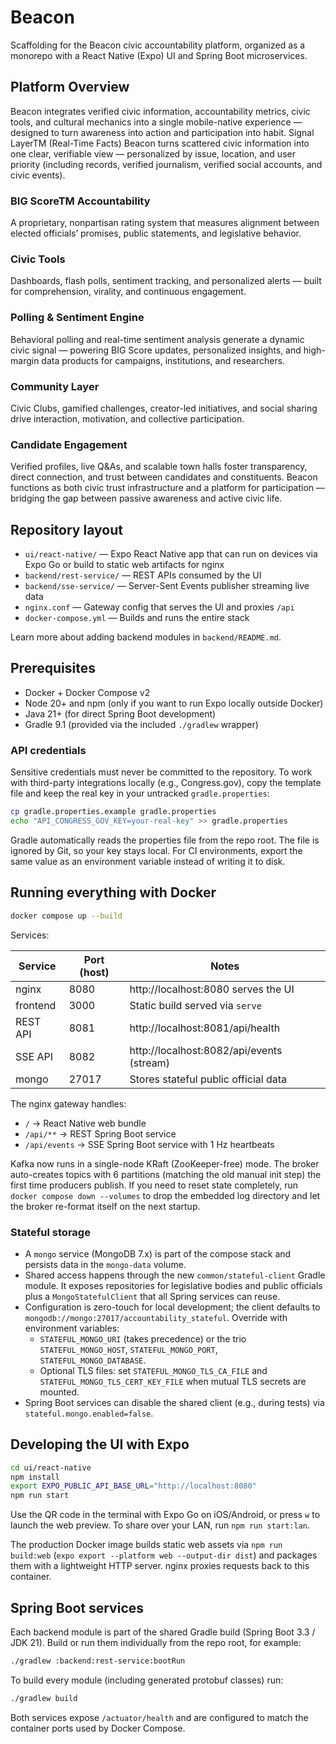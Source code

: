 # Beacon

Scaffolding for the Beacon civic accountability platform, organized as a
monorepo with a React Native (Expo) UI and Spring Boot microservices.

##  Platform Overview

Beacon integrates verified civic information, accountability metrics, civic tools, and cultural mechanics into a
single mobile-native experience — designed to turn awareness into action and participation into habit.
Signal LayerTM (Real-Time Facts)
Beacon turns scattered civic information into one clear, verifiable view — personalized by issue, location, and user priority
(including records, verified journalism, verified social accounts, and civic events).

### BIG ScoreTM Accountability
A proprietary, nonpartisan rating system that measures alignment between elected officials’ promises, public statements,
and legislative behavior.

### Civic Tools
Dashboards, flash polls, sentiment tracking, and personalized alerts — built for comprehension, virality, and continuous
engagement.

### Polling & Sentiment Engine
Behavioral polling and real-time sentiment analysis generate a dynamic civic signal — powering BIG Score updates,
personalized insights, and high-margin data products for campaigns, institutions, and researchers.

### Community Layer
Civic Clubs, gamified challenges, creator-led initiatives, and social sharing drive interaction, motivation, and collective
participation.

### Candidate Engagement
Verified profiles, live Q&As, and scalable town halls foster transparency, direct connection, and trust between candidates
and constituents.
Beacon functions as both civic trust infrastructure and a platform for participation — bridging the gap between passive
awareness and active civic life.

## Repository layout

- `ui/react-native/` &mdash; Expo React Native app that can run on devices via
  Expo Go or build to static web artifacts for nginx
- `backend/rest-service/` &mdash; REST APIs consumed by the UI
- `backend/sse-service/` &mdash; Server-Sent Events publisher streaming live data
- `nginx.conf` &mdash; Gateway config that serves the UI and proxies `/api`
- `docker-compose.yml` &mdash; Builds and runs the entire stack

Learn more about adding backend modules in `backend/README.md`.

## Prerequisites

- Docker + Docker Compose v2
- Node 20+ and npm (only if you want to run Expo locally outside Docker)
- Java 21+ (for direct Spring Boot development)
- Gradle 9.1 (provided via the included `./gradlew` wrapper)

### API credentials

Sensitive credentials must never be committed to the repository. To work with third-party
integrations locally (e.g., Congress.gov), copy the template file and keep the real key in your
untracked `gradle.properties`:

```bash
cp gradle.properties.example gradle.properties
echo "API_CONGRESS_GOV_KEY=your-real-key" >> gradle.properties
```

Gradle automatically reads the properties file from the repo root. The file is ignored by Git, so
your key stays local. For CI environments, export the same value as an environment variable instead
of writing it to disk.

## Running everything with Docker

```bash
docker compose up --build
```

Services:

| Service  | Port (host) | Notes                                    |
|----------|-------------|------------------------------------------|
| nginx    | 8080        | http://localhost:8080 serves the UI      |
| frontend | 3000        | Static build served via `serve`          |
| REST API | 8081        | http://localhost:8081/api/health         |
| SSE API  | 8082        | http://localhost:8082/api/events (stream)|
| mongo    | 27017       | Stores stateful public official data     |

The nginx gateway handles:

- `/` → React Native web bundle
- `/api/**` → REST Spring Boot service
- `/api/events` → SSE Spring Boot service with 1 Hz heartbeats

Kafka now runs in a single-node KRaft (ZooKeeper-free) mode. The broker auto-creates topics with 6 partitions (matching the old manual init step) the first time producers publish. If you need to reset state completely, run `docker compose down --volumes` to drop the embedded log directory and let the broker re-format itself on the next startup.

### Stateful storage

- A `mongo` service (MongoDB 7.x) is part of the compose stack and persists data in the `mongo-data` volume.
- Shared access happens through the new `common/stateful-client` Gradle module. It exposes repositories for legislative bodies and public officials plus a `MongoStatefulClient` that all Spring services can reuse.
- Configuration is zero-touch for local development; the client defaults to `mongodb://mongo:27017/accountability_stateful`. Override with environment variables:
  - `STATEFUL_MONGO_URI` (takes precedence) or the trio `STATEFUL_MONGO_HOST`, `STATEFUL_MONGO_PORT`, `STATEFUL_MONGO_DATABASE`.
  - Optional TLS files: set `STATEFUL_MONGO_TLS_CA_FILE` and `STATEFUL_MONGO_TLS_CERT_KEY_FILE` when mutual TLS secrets are mounted.
- Spring Boot services can disable the shared client (e.g., during tests) via `stateful.mongo.enabled=false`.

## Developing the UI with Expo

```bash
cd ui/react-native
npm install
export EXPO_PUBLIC_API_BASE_URL="http://localhost:8080"
npm run start
```

Use the QR code in the terminal with Expo Go on iOS/Android, or press `w` to
launch the web preview. To share over your LAN, run `npm run start:lan`.

The production Docker image builds static web assets via `npm run build:web`
(`expo export --platform web --output-dir dist`) and packages them with a lightweight HTTP
server. nginx proxies requests back to this container.

## Spring Boot services

Each backend module is part of the shared Gradle build (Spring Boot 3.3 / JDK 21). Build or
run them individually from the repo root, for example:

```bash
./gradlew :backend:rest-service:bootRun
```

To build every module (including generated protobuf classes) run:

```bash
./gradlew build
```

Both services expose `/actuator/health` and are configured to match the
container ports used by Docker Compose.
